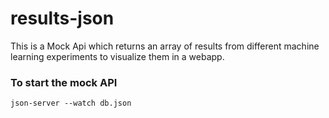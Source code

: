 # results-json

This is a Mock Api which returns an array of results from different machine learning experiments to visualize them in a webapp. 

### To start the mock API
``json-server --watch db.json``
